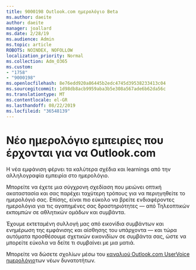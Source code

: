 ```yaml
---
title: 9000198 Outlook.com ημερολόγιο Beta
ms.author: daeite
author: daeite
manager: joallard
ms.date: 2/28/19
ms.audience: Admin
ms.topic: article
ROBOTS: NOINDEX, NOFOLLOW
localization_priority: Normal
ms.collection: Adm_O365
ms.custom:
- "1758"
- "9000198"
ms.openlocfilehash: 8e76edd920a86445b2edc4745d39538233413c04
ms.sourcegitcommit: 1d98db8acb9959aba3b5e308a567ade6b62da56c
ms.translationtype: MT
ms.contentlocale: el-GR
ms.lasthandoff: 08/22/2019
ms.locfileid: "36548139"
---
```

# <a name="new-calendar-experiences-coming-to-outlookcom"></a>Νέο ημερολόγιο εμπειρίες που έρχονται για να Outlook.com

Η νέα εμφάνιση φέρνει τα καλύτερα σχέδια και learnings από την αλληλογραφία εμπειρία στο ημερολόγιο.

Μπορείτε να έχετε μια σύγχρονη σχεδίαση που μειώνει οπτική ακαταστασία και σας παρέχει ταχύτερη τρόπους για να περιηγηθείτε το ημερολόγιό σας. Επίσης, είναι πιο εύκολο να βρείτε ενδιαφέροντες ημερολόγια για τις αγαπημένες σας δραστηριότητες — από Τηλεοπτικών εκπομπών σε αθλητικών ομάδων και συμβάντα.

Έχουμε εκτεταμένη συλλογή μας από εικονίδια συμβάντων και ενημέρωση της εμφάνισης και αίσθησης του υπάρχοντα — και τώρα αυτόματα προσθέσουμε σχετικών εικονιδίων σε συμβάντα σας, ώστε να μπορείτε εύκολα να δείτε τι συμβαίνει με μια ματιά.

Μπορείτε να δώσετε σχολίων μέσω του [καναλιού Outlook.com UserVoice ημερολόγιο](https://outlook.uservoice.com/forums/601444-new-experiences-in-outlook-com?category_id=209197)των νέων δυνατοτήτων.